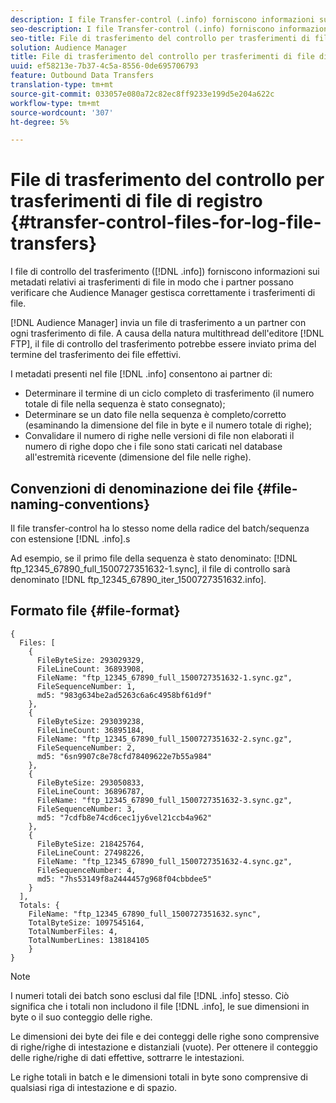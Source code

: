 ```yaml
---
description: I file Transfer-control (.info) forniscono informazioni sui metadati sui trasferimenti di file in modo che i partner possano verificare che  Audience Manager gestisca correttamente i trasferimenti di file.
seo-description: I file Transfer-control (.info) forniscono informazioni sui metadati sui trasferimenti di file in modo che i partner possano verificare che  Audience Manager gestisca correttamente i trasferimenti di file.
seo-title: File di trasferimento del controllo per trasferimenti di file di registro
solution: Audience Manager
title: File di trasferimento del controllo per trasferimenti di file di registro
uuid: ef58213e-7b37-4c5a-8556-0de695706793
feature: Outbound Data Transfers
translation-type: tm+mt
source-git-commit: 033057e080a72c82ec8ff9233e199d5e204a622c
workflow-type: tm+mt
source-wordcount: '307'
ht-degree: 5%

---
```



# File di trasferimento del controllo per trasferimenti di file di registro {#transfer-control-files-for-log-file-transfers}

I file di controllo del trasferimento ([!DNL .info]) forniscono informazioni sui metadati relativi ai trasferimenti di file in modo che i partner possano verificare che  Audience Manager gestisca correttamente i trasferimenti di file.

[!DNL Audience Manager] invia un file di trasferimento a un partner con ogni trasferimento di file. A causa della natura multithread dell&#39;editore [!DNL FTP], il file di controllo del trasferimento potrebbe essere inviato prima del termine del trasferimento dei file effettivi.

I metadati presenti nel file [!DNL .info] consentono ai partner di:

* Determinare il termine di un ciclo completo di trasferimento (il numero totale di file nella sequenza è stato consegnato);
* Determinare se un dato file nella sequenza è completo/corretto (esaminando la dimensione del file in byte e il numero totale di righe);
* Convalidare il numero di righe nelle versioni di file non elaborati il numero di righe dopo che i file sono stati caricati nel database all&#39;estremità ricevente (dimensione del file nelle righe).

## Convenzioni di denominazione dei file {#file-naming-conventions}

Il file transfer-control ha lo stesso nome della radice del batch/sequenza con estensione [!DNL .info].s

Ad esempio, se il primo file della sequenza è stato denominato: [!DNL ftp_12345_67890_full_1500727351632-1.sync], il file di controllo sarà denominato [!DNL ftp_12345_67890_iter_1500727351632.info].

## Formato file {#file-format}

```
{
  Files: [
    {
      FileByteSize: 293029329,
      FileLineCount: 36893908,
      FileName: "ftp_12345_67890_full_1500727351632-1.sync.gz",
      FileSequenceNumber: 1,
      md5: "983g634be2ad5263c6a6c4958bf61d9f"
    },
    {
      FileByteSize: 293039238,
      FileLineCount: 36895184,
      FileName: "ftp_12345_67890_full_1500727351632-2.sync.gz",
      FileSequenceNumber: 2,
      md5: "6sn9907c8e78cfd78409622e7b55a984"
    },
    {
      FileByteSize: 293050833,
      FileLineCount: 36896787,
      FileName: "ftp_12345_67890_full_1500727351632-3.sync.gz",
      FileSequenceNumber: 3,
      md5: "7cdfb8e74cd6cec1jy6vel21ccb4a962"
    },
    {
      FileByteSize: 218425764,
      FileLineCount: 27498226,
      FileName: "ftp_12345_67890_full_1500727351632-4.sync.gz",
      FileSequenceNumber: 4,
      md5: "7hs53149f8a2444457g968f04cbbdee5"
    }
  ],
  Totals: {
    FileName: "ftp_12345_67890_full_1500727351632.sync",
    TotalByteSize: 1097545164,
    TotalNumberFiles: 4,
    TotalNumberLines: 138184105
    }
}
```

>[!NOTE]
>
> I numeri totali dei batch sono esclusi dal file [!DNL .info] stesso. Ciò significa che i totali non includono il file [!DNL .info], le sue dimensioni in byte o il suo conteggio delle righe.
>
> Le dimensioni dei byte dei file e dei conteggi delle righe sono comprensive di righe/righe di intestazione e distanziali (vuote). Per ottenere il conteggio delle righe/righe di dati effettive, sottrarre le intestazioni.
>
> Le righe totali in batch e le dimensioni totali in byte sono comprensive di qualsiasi riga di intestazione e di spazio.